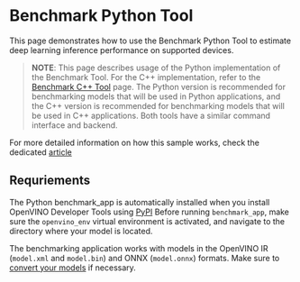 # Benchmark Python Tool

This page demonstrates how to use the Benchmark Python Tool to estimate deep learning inference performance on supported devices.

> **NOTE**: This page describes usage of the Python implementation of the Benchmark Tool. For the C++ implementation, refer to the [Benchmark C++ Tool](https://docs.openvino.ai/2025/learn-openvino/openvino-samples/benchmark-tool.html) page. The Python version is recommended for benchmarking models that will be used in Python applications, and the C++ version is recommended for benchmarking models that will be used in C++ applications. Both tools have a similar command interface and backend.

For more detailed information on how this sample works, check the dedicated [article](https://docs.openvino.ai/2025/get-started/learn-openvino/openvino-samples/benchmark-tool.html)

## Requriements

The Python benchmark_app is automatically installed when you install OpenVINO Developer Tools using [PyPI](https://docs.openvino.ai/2025/get-started/install-openvino/install-openvino-pip.html) Before running ``benchmark_app``, make sure the ``openvino_env`` virtual environment is activated, and navigate to the directory where your model is located.

The benchmarking application works with models in the OpenVINO IR (``model.xml`` and ``model.bin``) and ONNX (``model.onnx``) formats.
Make sure to [convert your models](https://docs.openvino.ai/2025/openvino-workflow/model-preparation/convert-model-to-ir.html) if necessary.
